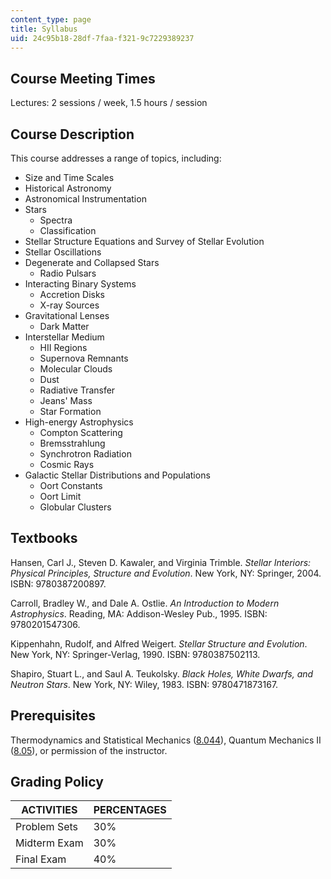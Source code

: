 ```yaml
---
content_type: page
title: Syllabus
uid: 24c95b18-28df-7faa-f321-9c7229389237
---
```


Course Meeting Times
--------------------

Lectures: 2 sessions / week, 1.5 hours / session

Course Description
------------------

This course addresses a range of topics, including:

*   Size and Time Scales
*   Historical Astronomy
*   Astronomical Instrumentation
*   Stars
    *   Spectra
    *   Classification
*   Stellar Structure Equations and Survey of Stellar Evolution
*   Stellar Oscillations
*   Degenerate and Collapsed Stars
    *   Radio Pulsars
*   Interacting Binary Systems
    *   Accretion Disks
    *   X-ray Sources
*   Gravitational Lenses
    *   Dark Matter
*   Interstellar Medium
    *   HII Regions
    *   Supernova Remnants
    *   Molecular Clouds
    *   Dust
    *   Radiative Transfer
    *   Jeans' Mass
    *   Star Formation
*   High-energy Astrophysics
    *   Compton Scattering
    *   Bremsstrahlung
    *   Synchrotron Radiation
    *   Cosmic Rays
*   Galactic Stellar Distributions and Populations
    *   Oort Constants
    *   Oort Limit
    *   Globular Clusters

Textbooks
---------

Hansen, Carl J., Steven D. Kawaler, and Virginia Trimble. _Stellar Interiors: Physical Principles, Structure and Evolution_. New York, NY: Springer, 2004. ISBN: 9780387200897.

Carroll, Bradley W., and Dale A. Ostlie. _An Introduction to Modern Astrophysics_. Reading, MA: Addison-Wesley Pub., 1995. ISBN: 9780201547306.

Kippenhahn, Rudolf, and Alfred Weigert. _Stellar Structure and Evolution_. New York, NY: Springer-Verlag, 1990. ISBN: 9780387502113.

Shapiro, Stuart L., and Saul A. Teukolsky. _Black Holes, White Dwarfs, and Neutron Stars_. New York, NY: Wiley, 1983. ISBN: 9780471873167.

Prerequisites
-------------

Thermodynamics and Statistical Mechanics ([8.044](/courses/8-044-statistical-physics-i-spring-2013)), Quantum Mechanics II ([8.05](/courses/8-05-quantum-physics-ii-fall-2013)), or permission of the instructor.

Grading Policy
--------------

| ACTIVITIES | PERCENTAGES |
| --- | --- |
| Problem Sets | 30% |
| Midterm Exam | 30% |
| Final Exam | 40%